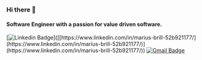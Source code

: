 ### Hi there 👋

#### Software Engineer with a passion for value driven software.

[![Linkedin Badge](https://img.shields.io/badge/-LinkedIn-blue?style=flat-square&logo=Linkedin&logoColor=white&link=[https://www.linkedin.com/in/jayrajroshan/](https://www.linkedin.com/in/marius-brill-52b921177/))]([[https://www.linkedin.com/in/marius-brill-52b921177/](https://www.linkedin.com/in/marius-brill-52b921177/)](https://www.linkedin.com/in/marius-brill-52b921177/))
[![Gmail Badge](https://img.shields.io/badge/-Gmail-d14836?style=flat-square&logo=Gmail&logoColor=white&link=mail@kontakt@marius-brill.de)](mailto:mail@kontakt@marius-brill.de)
